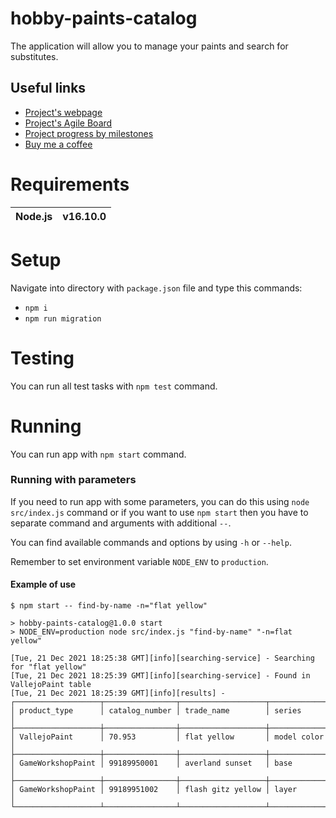 # hobby-paints-catalog
The application will allow you to manage your paints and search for substitutes.

## Useful links
- [Project's webpage](https://piotr-placzek.github.io/hobby-paints-catalog-page/)
- [Project's Agile Board](https://github.com/piotr-placzek/hobby-paints-catalog/projects/1)
- [Project progress by milestones](https://github.com/piotr-placzek/hobby-paints-catalog/milestones)
- [Buy me a coffee](https://buycoffee.to/poohpatine)

# Requirements
| Node.js | v16.10.0 |
|-|-|
# Setup
Navigate into directory with `package.json` file and type this commands:
- `npm i`
- `npm run migration`

# Testing
You can run all test tasks with `npm test` command.

# Running
You can run app with `npm start` command.

### Running with parameters
If you need to run app with some parameters,
you can do this using `node src/index.js` command
or if you want to use `npm start` then you have to separate command and arguments
with additional `--`.

You can find available commands and options by using `-h` or `--help`.

Remember to set environment variable `NODE_ENV` to `production`.

#### Example of use
```
$ npm start -- find-by-name -n="flat yellow"

> hobby-paints-catalog@1.0.0 start
> NODE_ENV=production node src/index.js "find-by-name" "-n=flat yellow"

[Tue, 21 Dec 2021 18:25:38 GMT][info][searching-service] - Searching for "flat yellow"
[Tue, 21 Dec 2021 18:25:39 GMT][info][searching-service] - Found in VallejoPaint table
[Tue, 21 Dec 2021 18:25:39 GMT][info][results] -
┌───────────────────┬────────────────┬───────────────────┬─────────────┐
│ product_type      │ catalog_number │ trade_name        │ series      │
├───────────────────┼────────────────┼───────────────────┼─────────────┤
│ VallejoPaint      │ 70.953         │ flat yellow       │ model color │
├───────────────────┼────────────────┼───────────────────┼─────────────┤
│ GameWorkshopPaint │ 99189950001    │ averland sunset   │ base        │
├───────────────────┼────────────────┼───────────────────┼─────────────┤
│ GameWorkshopPaint │ 99189951002    │ flash gitz yellow │ layer       │
└───────────────────┴────────────────┴───────────────────┴─────────────┘
```

